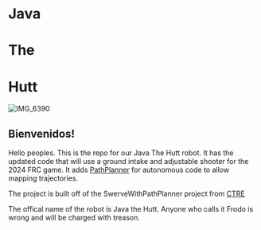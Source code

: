 # Java
# The
# Hutt

![IMG_6390](https://github.com/robohornets/Java-The-Hutt-2.0/assets/79024214/29c35f6f-1659-485c-bf24-ea2cb8046bf9)

## Bienvenidos!
Hello peoples. This is the repo for our Java The Hutt robot. 
It has the updated code that will use a ground intake and adjustable shooter for the 2024 FRC game.
It adds [PathPlanner](https://github.com/mjansen4857/pathplanner) for autonomous code to allow mapping trajectories.

The project is built off of the SwerveWithPathPlanner project from [CTRE](https://github.com/CrossTheRoadElec/Phoenix6-Examples)

The offical name of the robot is Java the Hutt. Anyone who calls it Frodo is wrong and will be charged with treason.
